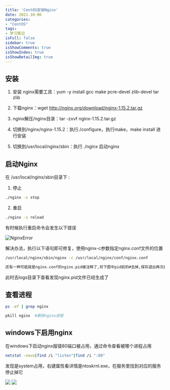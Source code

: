 ```yaml
---
title: 'CentOS安装Nginx'
date: 2021-10-06
categories:
- "CentOS"
tags:
- 学习笔记
isFull: false 
sidebar: true
isShowComments: true
isShowIndex: true
isShowDetailImg: true
---
```


## 安装

1. 安装 nginx需要工具：yum -y install gcc make pcre-devel zlib-devel tar zlib

2. 下载nginx：wget  http://nginx.org/download/nginx-1.15.2.tar.gz

3. nginx解压/nginx目录：tar -zxvf  nginx-1.15.2.tar.gz

4. 切换到/nginx/nginx-1.15.2：执行./configure，执行make，make install 进行安装

5. 切换到/usr/local/nginx/sbin：执行 ./nginx 启动nginx

## 启动Nginx

在 /usr/local/nginx/sbin目录下 :

1. 停止

``` bash
./nginx -s stop
```

2. 重启

``` bash
./nginx -s reload
```

有时候执行重启命令会发生以下错误

![NginxError](https://image.xjq.icu/2021/11/22/2021.11.22-NginxError.jpg)

解决办法，执行以下语句即可修复，使用nginx-c参数指定nginx.conf文件的位置

```bash
/usr/local/nginx/sbin/nginx -c /usr/local/nginx/conf/nginx.conf

还有一种可能就是nginx.conf的nginx.pid被注释了,将下图中pid前的#去掉,保存退出再次启动nginx
```

此时去logs目录下查看发现nginx.pid文件已经生成了

## 查看进程

``` bash
ps -ef | grep nginx

pkill nginx  #删除nginx进程
```


## windows下启用nginx

在windows下启动nginx报错80端口被占用，通过命令查看被哪个进程占用

```bash
netstat -navo|find /i "listen"|find /i ":80"
```

发现是system占用，右键属性看详情是ntoskrnl.exe，在服务里找到对应的服务停止掉它

![](https://image.xjq.icu/2022/4/4/1649041583574_pid.jpg)
![](https://image.xjq.icu/2022/4/4/1649041592333_worldwideweb.jpg)